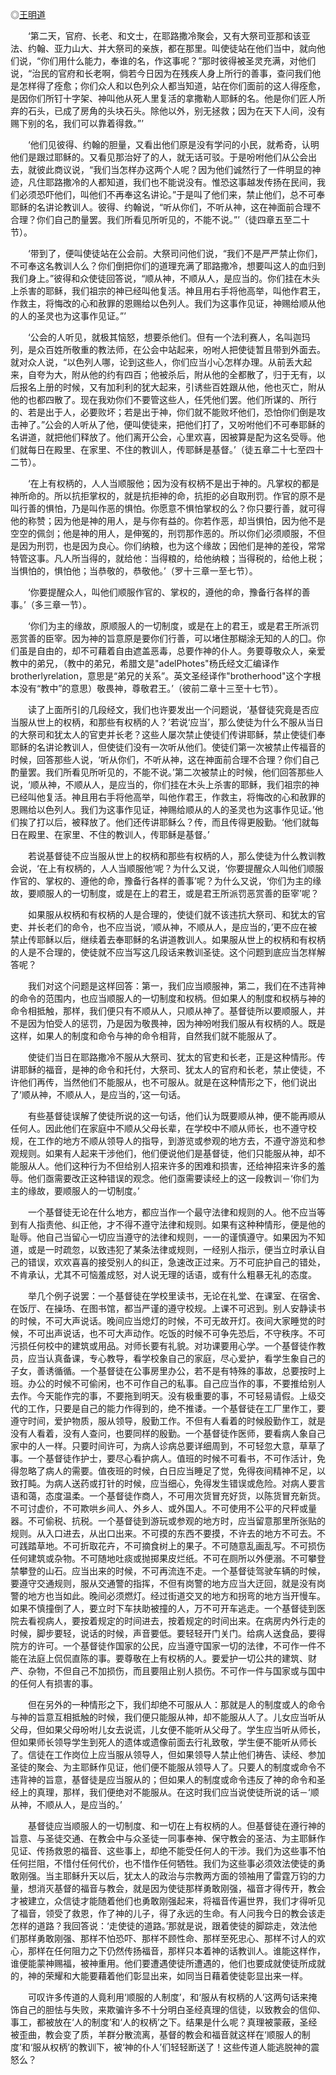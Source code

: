 ◎[王明道](https://zh.wikipedia.org/wiki/%E7%8E%8B%E6%98%8E%E9%81%93)

  ‘第二天，官府、长老、和文士，在耶路撒冷聚会，又有大祭司亚那和该亚法、约翰、亚力山大、并大祭司的亲族，都在那里。叫使徒站在他们当中，就向他们说，“你们用什么能力，奉谁的名，作这事呢？”那时彼得被圣灵充满，对他们说，“治民的官府和长老啊，倘若今日因为在残疾人身上所行的善事，查问我们他是怎样得了痊愈；你们众人和以色列众人都当知道，站在你们面前的这人得痊愈，是因你们所钉十字架、神叫他从死人里复活的拿撒勒人耶稣的名。他是你们匠人所弃的石头，已成了房角的头块石头。除他以外，别无拯救；因为在天下人间，没有赐下别的名，我们可以靠着得救。”’

  ‘他们见彼得、约翰的胆量，又看出他们原是没有学问的小民，就希奇，认明他们是跟过耶稣的。又看见那治好了的人，就无话可驳。于是吩咐他们从公会出去，就彼此商议说，“我们当怎样办这两个人呢？因为他们诚然行了一件明显的神迹，凡住耶路撒冷的人都知道，我们也不能说没有。惟恐这事越发传扬在民间，我们必须恐吓他们，叫他们不再奉这名讲论。”于是叫了他们来，禁止他们，总不可奉耶稣的名讲论教训人。彼得、约翰说，“听从你们，不听从神，这在神面前合理不合理？你们自己酌量罢。我们所看见所听见的，不能不说。”’（徒四章五至二十节）。

  ‘带到了，便叫使徒站在公会前。大祭司问他们说，“我们不是严严禁止你们，不可奉这名教训人么？你们倒把你们的道理充满了耶路撒冷，想要叫这人的血归到我们身上。”彼得和众使徒回答说，“顺从神，不顺从人，是应当的。你们挂在木头上杀害的耶稣，我们祖宗的神已经叫他复活。神且用右手将他高举，叫他作君王，作救主，将悔改的心和赦罪的恩赐给以色列人。我们为这事作见证，神赐给顺从他的人的圣灵也为这事作见证。”’

  ‘公会的人听见，就极其恼怒，想要杀他们。但有一个法利赛人，名叫迦玛列，是众百姓所敬重的教法师，在公会中站起来，吩咐人把使徒暂且带到外面去。就对众人说，“以色列人哪，论到这些人，你们应当小心怎样办理。从前丢大起来，自夸为大，附从他的约有四百；他被杀后，附从他的全都散了，归于无有，以后报名上册的时候，又有加利利的犹大起来，引诱些百姓跟从他，他也灭亡，附从他的也都四散了。现在我劝你们不要管这些人，任凭他们罢。他们所谋的、所行的、若是出于人，必要败坏；若是出于神，你们就不能败坏他们，恐怕你们倒是攻击神了。”公会的人听从了他，便叫使徒来，把他们打了，又吩咐他们不可奉耶稣的名讲道，就把他们释放了。他们离开公会，心里欢喜，因被算是配为这名受辱。他们就每日在殿里、在家里、不住的教训人，传耶稣是基督。’（徒五章二十七至四十二节）。

  ‘在上有权柄的，人人当顺服他；因为没有权柄不是出于神的。凡掌权的都是神所命的。所以抗拒掌权的，就是抗拒神的命，抗拒的必自取刑罚。作官的原不是叫行善的惧怕，乃是叫作恶的惧怕。你愿意不惧怕掌权的么？你只要行善，就可得他的称赞；因为他是神的用人，是与你有益的。你若作恶，却当惧怕，因为他不是空空的佩剑；他是神的用人，是伸冤的，刑罚那作恶的。所以你们必须顺服，不但是因为刑罚，也是因为良心。你们纳粮，也为这个缘故；因他们是神的差役，常常特管这事。凡人所当得的，就给他：当得粮的，给他纳粮；当得税的，给他上税；当惧怕的，惧怕他；当恭敬的，恭敬他。’（罗十三章一至七节）。

  ‘你要提醒众人，叫他们顺服作官的、掌权的，遵他的命，豫备行各样的善事。’（多三章一节）。

  ‘你们为主的缘故，原顺服人的一切制度，或是在上的君王，或是君王所派罚恶赏善的臣宰。因为神的旨意原是要你们行善，可以堵住那糊涂无知的人的囗。你们虽是自由的，却不可藉着自由遮盖恶毒，总要作神的仆人。务要尊敬众人，亲爱教中的弟兄，（教中的弟兄，希腊文是"adelPhotes"杨氏经文汇编译作brotherlyrelation，意思是“弟兄的关系”。英文圣经译作"brotherhood"这个字根本没有“教中”的意思）敬畏神，尊敬君王。’（彼前二章十三至十七节）。

  读了上面所引的几段经文，我们也许要发出一个问题说，‘基督徒究竟是否应当服从世上的权柄，和那些有权柄的人？’若说‘应当’，那么使徒为什么不服从当日的大祭司和犹太人的官吏并长老？这些人屡次禁止使徒们传讲耶稣，禁止使徒们奉耶稣的名讲论教训人，但使徒们没有一次听从他们。使徒们第一次被禁止传福音的时候，回答那些人说，‘听从你们，不听从神，这在神面前合理不合理？你们自己酌量罢。我们所看见所听见的，不能不说。’第二次被禁止的时候，他们回答那些人说，‘顺从神，不顺从人，是应当的，你们挂在木头上杀害的耶稣，我们祖宗的神已经叫他复活。神且用右手将他高举，叫他作君王，作救主，将悔改的心和赦罪的恩赐给以色列人。我们为这事作见证，神赐给顺从的人的圣灵也为这事作见证。’他们挨了打以后，被释放了。他们还传讲耶稣么？传，而且传得更殷勤。‘他们就每日在殿里、在家里、不住的教训人，传耶稣是基督。’

  若说基督徒不应当服从世上的权柄和那些有权柄的人，那么使徒为什么教训教会说，‘在上有权柄的，人人当顺服他’呢？为什么又说，‘你要提醒众人叫他们顺服作官的、掌权的、遵他的命，豫备行各样的善事’呢？为什么又说，‘你们为主的缘故，要顺服人的一切制度，或是在上的君王，或是君王所派罚恶赏善的臣宰’呢？

  如果服从权柄和有权柄的人是合理的，使徒们就不该违抗大祭司、和犹太的官吏、并长老们的命令，也不应当说，‘顺从神，不顺从人，是应当的，’更不应在被禁止传耶稣以后，继续着去奉耶稣的名讲道教训人。如果服从世上的权柄和有权柄的人是不合理的，使徒就不应当写这几段话来教训圣徒。这个问题到底应当怎样解答呢？

  我们对这个问题是这样回答：第一，我们应当顺服神，第二，我们在不违背神的命令的范围内，也应当顺服人的一切制度和权柄。但如果人的制度和权柄与神的命令相抵触，那样，我们便只有不顺从人，只顺从神了。基督徒所以要顺服人，并不是因为怕受人的惩罚，乃是因为敬畏神，因为神吩咐我们服从有权柄的人。既是这样，如果人的制度和命令与神的命令相背，自然我们就不能服从了。

  使徒们当日在耶路撒冷不服从大祭司、犹太的官吏和长老，正是这种情形。传讲耶稣的福音，是神的命令和托付，大祭司、犹太人的官府和长老，禁止使徒，不许他们再传，当然他们不能服从，也不可服从。就是在这种情形之下，他们说出了‘顺从神，不顺从人，是应当的，’这一句话。

  有些基督徒误解了使徒所说的这一句话，他们认为既要顺从神，便不能再顺从任何人。因此他们在家庭中不顺从父母长辈，在学校中不顺从师长，也不遵守校规，在工作的地方不顺从领导人的指导，到游览或参观的地方去，不遵守游览和参观规则。如果有人起来干涉他们，他们便说他们是基督徒，他们只能服从神，却不能服从人。他们这种行为不但给别人招来许多的困难和损害，还给神招来许多的羞辱。他们亟需要改正这种错误的观念。他们亟需要读经上的这一段教训－‘你们为主的缘故，要顺服人的一切制度。’

  一个基督徒无论在什么地方，都应当作一个最守法律和规则的人。他不应当等到有人指责他、纠正他，才不得不遵守法律和规则。如果有这种种情形，便是他的耻辱。他自己当留心一切应当遵守的法律和规则，一一的谨慎遵守。如果因为不知道，或是一时疏忽，以致违犯了某条法律或规则，一经别人指示，便当立时承认自己的错误，欢欢喜喜的接受别人的纠正，急速改正过来。万不可庇护自己的错处，不肯承认，尤其不可恼羞成怒，对人说无理的话语，或有什么粗暴无礼的态度。

  举几个例子说罢：一个基督徒在学校里读书，无论在礼堂、在课室、在宿舍、在饭厅、在操场、在图书馆，都当严谨的遵守校规。上课不可迟到。别人安静读书的时候，不可大声说话。晚间应当熄灯的时候，不可无故开灯。夜间大家睡觉的时候，不可出声说话，也不可大声动作。吃饭的时候不可争先恐后，不守秩序。不可污损任何校中的建筑或用品。对师长要有礼貌。对功课要用心学。一个基督徒作教员，应当认真备课，专心教导，看学校象自己的家庭，尽心爱护，看学生象自己的子女，善诱循循。一个基督徒在公事房里办公，若不是有特殊的事故，总要按时上班。办公的时候不可偷闲，也不可作自己的私事。自己应当作的事，不要推给别人去作。今天能作完的事，不要拖到明天。没有极重要的事，不可轻易请假。上级交代的工作，只要是自己的能力作得到的，绝不推诿。一个基督徒在工厂里作工，要遵守时间，爱护物质，服从领导，殷勤工作。不但有人看着的时候殷勤作工，就是没有人看着，没有人查问，也要同样的殷勤。一个基督徒作医师，要看病人象自己家中的人一样。只要时间许可，为病人诊病总要详细周到，不可轻忽大意，草草了事。一个基督徒作护士，要尽心看护病人。值班的时候不可看书，不可作活计，免得忽略了病人的需要。值夜班的时候，白日应当睡足了觉，免得夜间精神不足，以致打盹。为病人送药或打针的时候，应当细心，免得发生错误或危险。对病人要言语和蔼，态度温柔。一个基督徒作商人，不可用次货冒充好货，以陈货冒充新货。不可讨虚价，不可欺哄乡间人、外乡人、或外国人。不可使用不公平的尺秤或量器。不可偷税、抗税。一个基督徒到游玩或参观的地方时，应当留意那里所张贴的规则。从入口进去，从出口出来。不可摸的东西不要摸，不许去的地方不可去。不可践踏草地。不可折取花卉，不可摘食树上的果子。不可随意乱画乱写。不可损伤任何建筑或杂物。不可随地吐痰或抛掷果皮烂纸。不可在厕所以外便溺。不可攀登禁攀登的山石。应当出来的时候，不可再流连不走。一个基督徒驾驶车辆的时候，要遵守交通规则，服从交通警的指挥，不但有岗警的地方应当大迂回，就是没有岗警的地方也当如此。晚间必须燃灯。经过街道交叉的地方和拐弯的地方当开慢车。如果不慎撞倒了人，要立时下车扶助被撞的人，万不可开车逃走。一个基督徒到医院去看视病人，要按着规定的时间进去，按着规定的时间出来。在病房内外行走的时候，脚步要轻，说话的时候，声音要低。要轻轻开门关门。给病人送食品，要得院方的许可。一个基督徒作国家的公民，应当遵守国家一切的法律，不可作一件不能在法庭上侃侃直陈的事。要尊敬在上有权柄的人。要爱护一切公共的建筑、财产、杂物，不但自己不加损伤，而且要阻止别人损伤。不可作一件与国家或与国中的任何人有损害的事。

  但在另外的一种情形之下，我们却绝不可服从人：那就是人的制度或人的命令与神的旨意互相抵触的时候，我们便只能服从神，却不能服从人了。儿女应当听从父母，但如果父母吩咐儿女去说谎，儿女便不能听从父母了。学生应当听从师长，但如果师长领导学生到死人的遗体或遗像前面去行礼致敬，学生便不能听从师长了。信徒在工作岗位上应当服从领导人，但如果领导人禁止他们祷告、读经、参加圣徒的聚会、为主耶稣作见证，他们便不能服从领导人了。只要人的制度或命令不违背神的旨意，基督徒是应当服从的；但如果人的制度或命令违反了神的命令和圣经上的真理，那样，我们便绝对不能服从。在这时我们应当说使徒所说的话－‘顺从神，不顺从人，是应当的。’

  基督徒应当顺服人的一切制度、和一切在上有权柄的人。但基督徒在遵行神的旨意、与圣徒交通、在教会中与众圣徒一同事奉神、保守教会的圣洁、为主耶稣作见证、传扬救恩的福音、这些事上，却绝不能受任何人的干涉。我们为这些事不怕任何拦阻，不惜付任何代价，也不惜作任何牺牲。我们为这些事必须效法使徒的勇敢刚强。当主耶稣升天以后，犹太人的政治与宗教两方面的领袖用了雷霆万钧的力量，想消灭基督的福音与教会，就是因为使徒那样勇敢刚强，福音才得传开，教会才被建立，众信徒才能随着他们也勇敢刚强起来，将福音传遍世界，我们才得听见了福音，领受了救恩，作了神的儿子，得了永远的生命。有人问我今日的教会该走怎样的道路？我回答说：‘走使徒的道路。’那就是说，跟着使徒的脚踪走，效法他们那样勇敢刚强、那样不怕恐吓、那样不顾性命、那样至死忠心、那样不讨人的欢心，那样在任何阻力之下仍然传扬福音，那样只本着神的话教训人。谁能这样作，谁便能蒙神赐福，被神重用。他们要遭遇使徒所遭遇的，他们也要成就使徒所成就的，神的荣耀和大能要藉着他们彰显出来，如同当日藉着使徒彰显出来一样。

  可叹许多传道的人竟利用‘顺服的人制度’，和‘服从有权柄的人’这两句话来掩饰自己的胆怯与失败，来欺骗许多不十分明白圣经真理的信徒，以致教会的信仰、事工，都被放在‘人的制度’和‘人的权柄’之下。结果是什么呢？真理被蒙蔽，圣经被歪曲，教会变了质，羊群分散流离，基督的教会和福音就这样在‘顺服人的制度’和‘服从权柄’的教训下，被‘神的仆人’们轻轻断送了！这些传道人能逃脱神的震怒么？